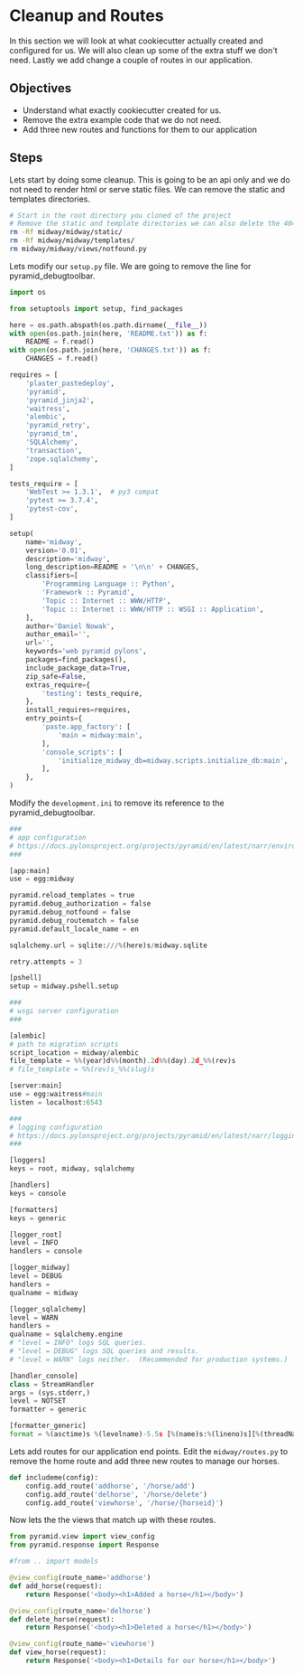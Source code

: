 # Cleanup and Routes

In this section we will look at what cookiecutter actually created and configured for us. We will
also clean up some of the extra stuff we don't need. Lastly we add change a couple of routes in our
application. 

## Objectives
* Understand what exactly cookiecutter created for us. 
* Remove the extra example code that we do not need. 
* Add three new routes and functions for them to our application

## Steps

Lets start by doing some cleanup. This is going to be an api only and we do not need to render html
or serve static files. We can remove the static and templates directories.

```bash
# Start in the root directory you cloned of the project
# Remove the static and template directories we can also delete the 404 view
rm -Rf midway/midway/static/
rm -Rf midway/midway/templates/
rm midway/midway/views/notfound.py
```

Lets modify our `setup.py` file. We are going to remove the line for pyramid_debugtoolbar.

```python
import os

from setuptools import setup, find_packages

here = os.path.abspath(os.path.dirname(__file__))
with open(os.path.join(here, 'README.txt')) as f:
    README = f.read()
with open(os.path.join(here, 'CHANGES.txt')) as f:
    CHANGES = f.read()

requires = [
    'plaster_pastedeploy',
    'pyramid',
    'pyramid_jinja2',
    'waitress',
    'alembic',
    'pyramid_retry',
    'pyramid_tm',
    'SQLAlchemy',
    'transaction',
    'zope.sqlalchemy',
]

tests_require = [
    'WebTest >= 1.3.1',  # py3 compat
    'pytest >= 3.7.4',
    'pytest-cov',
]

setup(
    name='midway',
    version='0.01',
    description='midway',
    long_description=README + '\n\n' + CHANGES,
    classifiers=[
        'Programming Language :: Python',
        'Framework :: Pyramid',
        'Topic :: Internet :: WWW/HTTP',
        'Topic :: Internet :: WWW/HTTP :: WSGI :: Application',
    ],
    author='Daniel Nowak',
    author_email='',
    url='',
    keywords='web pyramid pylons',
    packages=find_packages(),
    include_package_data=True,
    zip_safe=False,
    extras_require={
        'testing': tests_require,
    },
    install_requires=requires,
    entry_points={
        'paste.app_factory': [
            'main = midway:main',
        ],
        'console_scripts': [
            'initialize_midway_db=midway.scripts.initialize_db:main',
        ],
    },
)
```

Modify the `development.ini` to remove its reference to the pyramid_debugtoolbar.

```python
###
# app configuration
# https://docs.pylonsproject.org/projects/pyramid/en/latest/narr/environment.html
###

[app:main]
use = egg:midway

pyramid.reload_templates = true
pyramid.debug_authorization = false
pyramid.debug_notfound = false
pyramid.debug_routematch = false
pyramid.default_locale_name = en

sqlalchemy.url = sqlite:///%(here)s/midway.sqlite

retry.attempts = 3

[pshell]
setup = midway.pshell.setup

###
# wsgi server configuration
###

[alembic]
# path to migration scripts
script_location = midway/alembic
file_template = %%(year)d%%(month).2d%%(day).2d_%%(rev)s
# file_template = %%(rev)s_%%(slug)s

[server:main]
use = egg:waitress#main
listen = localhost:6543

###
# logging configuration
# https://docs.pylonsproject.org/projects/pyramid/en/latest/narr/logging.html
###

[loggers]
keys = root, midway, sqlalchemy

[handlers]
keys = console

[formatters]
keys = generic

[logger_root]
level = INFO
handlers = console

[logger_midway]
level = DEBUG
handlers =
qualname = midway

[logger_sqlalchemy]
level = WARN
handlers =
qualname = sqlalchemy.engine
# "level = INFO" logs SQL queries.
# "level = DEBUG" logs SQL queries and results.
# "level = WARN" logs neither.  (Recommended for production systems.)

[handler_console]
class = StreamHandler
args = (sys.stderr,)
level = NOTSET
formatter = generic

[formatter_generic]
format = %(asctime)s %(levelname)-5.5s [%(name)s:%(lineno)s][%(threadName)s] %(message)s

```

Lets add routes for our application end points. Edit the `midway/routes.py` to remove the home
route and add three new routes to manage our horses. 

```python
def includeme(config):
    config.add_route('addhorse', '/horse/add')
    config.add_route('delhorse', '/horse/delete')
    config.add_route('viewhorse', '/horse/{horseid}')
```

Now lets the the views that match up with these routes. 

```python
from pyramid.view import view_config
from pyramid.response import Response

#from .. import models

@view_config(route_name='addhorse')
def add_horse(request):
    return Response('<body><h1>Added a horse</h1></body>')

@view_config(route_name='delhorse')
def delete_horse(request):
    return Response('<body><h1>Deleted a horse</h1></body>')

@view_config(route_name='viewhorse')
def view_horse(request):
    return Response('<body><h1>Details for our horse</h1></body>')
```